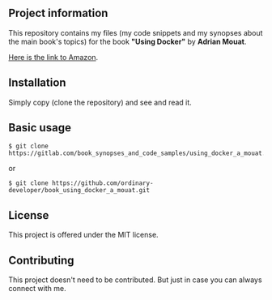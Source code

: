 Project information
-------------------

This repository contains my files (my code snippets and my synopses 
about the main book's topics) for the book
**"Using Docker"** by **Adrian Mouat**.

[Here is the link to Amazon](https://www.amazon.com/Using-Docker-Developing-Deploying-Containers/dp/1491915765). 


Installation
------------

Simply copy (clone the repository) and see and read it.

 
Basic usage
-----------
 
```
$ git clone https://gitlab.com/book_synopses_and_code_samples/using_docker_a_mouat.git
```

 or

```
$ git clone https://github.com/ordinary-developer/book_using_docker_a_mouat.git
```

 
License
-------

This project is offered under the MIT license.


Contributing
------------

This project doesn't need to be contributed.
But just in case you can always connect with me.
